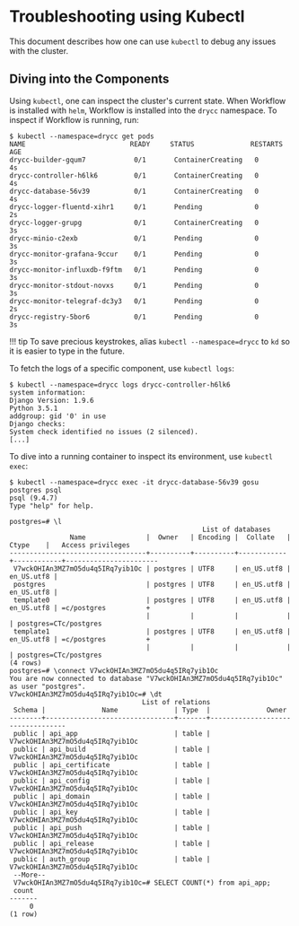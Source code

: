# Troubleshooting using Kubectl

This document describes how one can use `kubectl` to debug any issues with the cluster.

## Diving into the Components

Using `kubectl`, one can inspect the cluster's current state. When Workflow is installed
with `helm`, Workflow is installed into the `drycc` namespace. To inspect if Workflow is
running, run:

	$ kubectl --namespace=drycc get pods
	NAME                          READY     STATUS              RESTARTS   AGE
	drycc-builder-gqum7            0/1       ContainerCreating   0          4s
	drycc-controller-h6lk6         0/1       ContainerCreating   0          4s
	drycc-database-56v39           0/1       ContainerCreating   0          4s
	drycc-logger-fluentd-xihr1     0/1       Pending             0          2s
	drycc-logger-grupg             0/1       ContainerCreating   0          3s
	drycc-minio-c2exb              0/1       Pending             0          3s
	drycc-monitor-grafana-9ccur    0/1       Pending             0          3s
	drycc-monitor-influxdb-f9ftm   0/1       Pending             0          3s
	drycc-monitor-stdout-novxs     0/1       Pending             0          3s
	drycc-monitor-telegraf-dc3y3   0/1       Pending             0          2s
	drycc-registry-5bor6           0/1       Pending             0          3s

!!! tip
	To save precious keystrokes, alias `kubectl --namespace=drycc` to `kd` so it is easier to type
	in the future.

To fetch the logs of a specific component, use `kubectl logs`:

	$ kubectl --namespace=drycc logs drycc-controller-h6lk6
	system information:
	Django Version: 1.9.6
	Python 3.5.1
	addgroup: gid '0' in use
	Django checks:
	System check identified no issues (2 silenced).
	[...]

To dive into a running container to inspect its environment, use `kubectl exec`:

	$ kubectl --namespace=drycc exec -it drycc-database-56v39 gosu postgres psql
	psql (9.4.7)
	Type "help" for help.

	postgres=# \l
	                                                List of databases
	               Name               |  Owner   | Encoding |  Collate   |   Ctype    |   Access privileges
	----------------------------------+----------+----------+------------+------------+-----------------------
	 V7wckOHIAn3MZ7mO5du4q5IRq7yib1Oc | postgres | UTF8     | en_US.utf8 | en_US.utf8 |
	 postgres                         | postgres | UTF8     | en_US.utf8 | en_US.utf8 |
	 template0                        | postgres | UTF8     | en_US.utf8 | en_US.utf8 | =c/postgres          +
	                                  |          |          |            |            | postgres=CTc/postgres
	 template1                        | postgres | UTF8     | en_US.utf8 | en_US.utf8 | =c/postgres          +
	                                  |          |          |            |            | postgres=CTc/postgres
	(4 rows)
	postgres=# \connect V7wckOHIAn3MZ7mO5du4q5IRq7yib1Oc
	You are now connected to database "V7wckOHIAn3MZ7mO5du4q5IRq7yib1Oc" as user "postgres".
	V7wckOHIAn3MZ7mO5du4q5IRq7yib1Oc=# \dt
	                                 List of relations
	 Schema |              Name              | Type  |              Owner
	--------+--------------------------------+-------+----------------------------------
	 public | api_app                        | table | V7wckOHIAn3MZ7mO5du4q5IRq7yib1Oc
	 public | api_build                      | table | V7wckOHIAn3MZ7mO5du4q5IRq7yib1Oc
	 public | api_certificate                | table | V7wckOHIAn3MZ7mO5du4q5IRq7yib1Oc
	 public | api_config                     | table | V7wckOHIAn3MZ7mO5du4q5IRq7yib1Oc
	 public | api_domain                     | table | V7wckOHIAn3MZ7mO5du4q5IRq7yib1Oc
	 public | api_key                        | table | V7wckOHIAn3MZ7mO5du4q5IRq7yib1Oc
	 public | api_push                       | table | V7wckOHIAn3MZ7mO5du4q5IRq7yib1Oc
	 public | api_release                    | table | V7wckOHIAn3MZ7mO5du4q5IRq7yib1Oc
	 public | auth_group                     | table | V7wckOHIAn3MZ7mO5du4q5IRq7yib1Oc
	 --More--
	 V7wckOHIAn3MZ7mO5du4q5IRq7yib1Oc=# SELECT COUNT(*) from api_app;
	 count
	-------
	     0
	(1 row)
